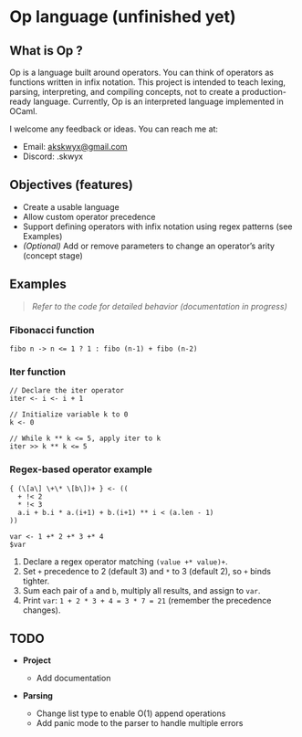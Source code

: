 # Op language (unfinished yet)

## What is Op ?

Op is a language built around operators. You can think of operators as functions written in infix notation. This project is intended to teach lexing, parsing, interpreting, and compiling concepts, not to create a production-ready language. Currently, Op is an interpreted language implemented in OCaml.

I welcome any feedback or ideas. You can reach me at:

* Email: [akskwyx@gmail.com](mailto:akskwyx@gmail.com)
* Discord: .skwyx

## Objectives (features)

* Create a usable language
* Allow custom operator precedence
* Support defining operators with infix notation using regex patterns (see Examples)
* *(Optional)* Add or remove parameters to change an operator’s arity (concept stage)

## Examples

> *Refer to the code for detailed behavior (documentation in progress)*

### Fibonacci function

```
fibo n -> n <= 1 ? 1 : fibo (n-1) + fibo (n-2)
```

### Iter function

```
// Declare the iter operator
iter <- i <- i + 1

// Initialize variable k to 0
k <- 0

// While k ** k <= 5, apply iter to k
iter >> k ** k <= 5
```

### Regex-based operator example

```
{ (\[a\] \+\* \[b\])+ } <- ((
  + !< 2
  * !< 3
  a.i + b.i * a.(i+1) + b.(i+1) ** i < (a.len - 1)
))

var <- 1 +* 2 +* 3 +* 4
$var
```

1. Declare a regex operator matching `(value +* value)+`.
2. Set `+` precedence to 2 (default 3) and `*` to 3 (default 2), so `+` binds tighter.
3. Sum each pair of `a` and `b`, multiply all results, and assign to `var`.
4. Print `var`: `1 + 2 * 3 + 4 = 3 * 7 = 21` (remember the precedence changes).

## TODO

* **Project**

  * Add documentation
* **Parsing**

  * Change list type to enable O(1) append operations
  * Add panic mode to the parser to handle multiple errors
